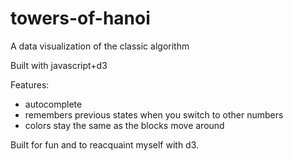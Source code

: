 # towers-of-hanoi
A data visualization of the classic algorithm

Built with javascript+d3

Features:
* autocomplete
* remembers previous states when you switch to other numbers
* colors stay the same as the blocks move around

Built for fun and to reacquaint myself with d3.
